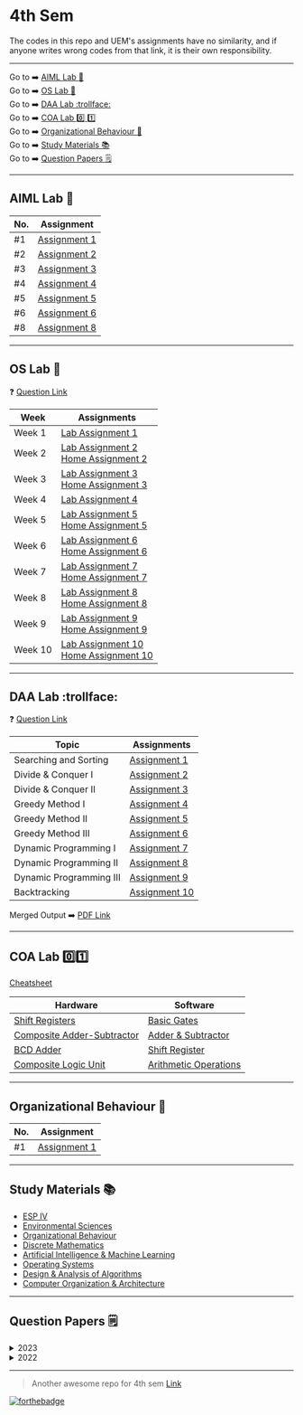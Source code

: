 # 4th Sem

The codes in this repo and UEM's assignments have no similarity, and if anyone writes wrong codes from that link, it is their own responsibility.

---

Go to :arrow_right: [AIML Lab :brain:](#aiml-lab-brain) <br>
Go to :arrow_right: [OS Lab :penguin:](#os-lab-penguin) <br>
Go to :arrow_right: [DAA Lab :trollface:](#daa-lab-trollface) <br>
Go to :arrow_right: [COA Lab :zero: :one:](#coa-lab-zeroone) <br>
Go to :arrow_right: [Organizational Behaviour :briefcase:](#organizational-behaviour-briefcase) <br>
Go to :arrow_right: [Study Materials :books:](#study-materials-books) <br>
Go to :arrow_right: [Question Papers :spiral_notepad:](#question-papers-spiral_notepad)

---

## AIML Lab :brain:

| No. | Assignment                                   |
| --- | -------------------------------------------- |
| #1  | [Assignment 1](./AIML/assignment1/family.pl) |
| #2  | [Assignment 2](./AIML/assignment2)           |
| #3  | [Assignment 3](./AIML/assignment3)           |
| #4  | [Assignment 4](./AIML/assignment4)           |
| #5  | [Assignment 5](./AIML/assignment5)           |
| #6  | [Assignment 6](./AIML/assignment6/)          |
| #8  | [Assignment 8](./AIML/assignment8/)          |

---

## OS Lab :penguin:

:question: [Question Link](https://drive.google.com/file/d/15o1MAmkMAReHyUHMT7VpRWZTr7DARHP_/view?usp=drivesdk)

| Week    | Assignments                                                                                            |
| ------- | ------------------------------------------------------------------------------------------------------ |
| Week 1  | [Lab Assignment 1](./OS/assignment1/lab1.md)                                                           |
| Week 2  | [Lab Assignment 2](./OS/assignment2/lab2.md) <br> [Home Assignment 2](./OS/assignment2/home2.md)       |
| Week 3  | [Lab Assignment 3](./OS/assignment3/lab3.md) <br> [Home Assignment 3](./OS/assignment3/home3.md)       |
| Week 4  | [Lab Assignment 4](./OS/assignment4/lab4.md)                                                           |
| Week 5  | [Lab Assignment 5](./OS/assignment5/lab5.md) <br> [Home Assignment 5](./OS/assignment5/home5.md)       |
| Week 6  | [Lab Assignment 6](./OS/assignment6/lab6.md) <br> [Home Assignment 6](./OS/assignment6/home6.md)       |
| Week 7  | [Lab Assignment 7](./OS/assignment7/lab7.md) <br> [Home Assignment 7](./OS/assignment7/home7.md)       |
| Week 8  | [Lab Assignment 8](./OS/assignment8/lab8.md) <br> [Home Assignment 8](./OS/assignment8/home8.md)       |
| Week 9  | [Lab Assignment 9](./OS/assignment9/lab9.md) <br> [Home Assignment 9](./OS/assignment9/home9.md)       |
| Week 10 | [Lab Assignment 10](./OS/assignment10/lab10.md) <br> [Home Assignment 10](./OS/assignment10/home10.md) |

---

## DAA Lab :trollface:

:question: [Question Link](https://drive.google.com/file/d/1SKvDe8jgySiOxUjLt8G6e-yr7ajdNLxd/view?usp=share_link)

| Topic                   | Assignments                          |
| ----------------------- | ------------------------------------ |
| Searching and Sorting   | [Assignment 1](./DAA/assignment1/)   |
| Divide & Conquer I      | [Assignment 2](./DAA/assignment2/)   |
| Divide & Conquer II     | [Assignment 3](./DAA/assignment3/)   |
| Greedy Method I         | [Assignment 4](./DAA/assignment4/)   |
| Greedy Method II        | [Assignment 5](./DAA/assignment5/)   |
| Greedy Method III       | [Assignment 6](./DAA/assignment6/)   |
| Dynamic Programming I   | [Assignment 7](./DAA/assignment7/)   |
| Dynamic Programming II  | [Assignment 8](./DAA/assignment8/)   |
| Dynamic Programming III | [Assignment 9](./DAA/assignment9/)   |
| Backtracking            | [Assignment 10](./DAA/assignment10/) |

Merged Output :arrow_right: [PDF Link](https://drive.google.com/file/d/16AH5Eu-hwfn9pWf7-kGqeuFwGKQQvsRs/view?usp=share_link)

---

## COA Lab :zero::one:

[Cheatsheet](./COA/cheatsheet.md)

| Hardware                                                                                                            | Software                                              |
| ------------------------------------------------------------------------------------------------------------------- | ----------------------------------------------------- |
| [Shift Registers](https://drive.google.com/file/d/11cb8rPVw17eLTPiN5-_xJglYm9hL7dhI/view?usp=drivesdk)              | [Basic Gates](./COA/basic_gates/)                     |
| [Composite Adder-Subtractor](https://drive.google.com/file/d/1svzrDydz5VKaKU6h5SSsTglSpnR6MaEL/view?usp=share_link) | [Adder & Subtractor](./COA/adder_subtractor/)         |
| [BCD Adder](https://drive.google.com/file/d/1dcpM1I7HZht4f4nV9wU4WRBzDkkK8Q5N/view?usp=share_link)                  | [Shift Register](./COA/shift_registers/)              |
| [Composite Logic Unit](https://drive.google.com/file/d/1RnBIqdMBTDCqzQxQkPijQnn1Qi4EUaP1/view?usp=share_link)       | [Arithmetic Operations](./COA/arithmetic_operations/) |

---

## Organizational Behaviour :briefcase:

| No. | Assignment                                |
| --- | ----------------------------------------- |
| #1  | [Assignment 1](./OrgBehav/assignment1.md) |

---

## Study Materials :books:

- [ESP IV](https://drive.google.com/drive/folders/1vQo0cq_sHx6SghQjGW_YZTHeySxcNVHc?usp=share_link)
- [Environmental Sciences](https://drive.google.com/drive/folders/1-__DgfY-MwTaoyxFDN2RI1L8iHkRibsB?usp=share_link)
- [Organizational Behaviour](https://drive.google.com/drive/folders/1lzAaGkzRAc3y58SlpB09CezFj___q_EY?usp=share_link)
- [Discrete Mathematics](https://drive.google.com/drive/folders/1oR7jzT5vrKZpYrcmbpDN1R5kwsJph-2t?usp=share_link)
- [Artificial Intelligence & Machine Learning](https://drive.google.com/drive/folders/1WktcDGmhf5h0XcEJI74aFnvt3LDQ0O8F?usp=share_link)
- [Operating Systems](https://drive.google.com/drive/folders/1AKfa7NIr2bvKNWT4vfEQ0G8k_XMRYuBz?usp=share_link)
- [Design & Analysis of Algorithms](https://drive.google.com/drive/folders/1SyUtJOjIPBFJMwx8zJAZ0Xjaf6eRjApg?usp=share_link)
- [Computer Organization & Architecture](https://drive.google.com/drive/folders/14RcEtJm0G15KSUN77ka43CKdoWzMCS8D?usp=share_link)

---

## Question Papers :spiral_notepad:

<details>
<summary> 2023 </summary>

- [Environmental Sciences](https://drive.google.com/file/d/1gf0x3XDIsUI-w4jg_Nh1oIcH7xxuXjma/view?usp=share_link)
- [Organizational Behaviour](https://drive.google.com/file/d/1gjoMIBcKMK0f_cEopeQY6ViMozISSxwK/view?usp=share_link)
- [Discrete Mathematics](https://drive.google.com/file/d/1ghd9-jNV0DEUFp_z6uIANkQ1gs5Xs3GR/view?usp=share_link)
- [Artificial Intelligence & Machine Learning](https://drive.google.com/file/d/1gjoW6yWf2z3jvnLUBTGiMrRPGfvWZVeK/view?usp=share_link)
- [Operating Systems](https://drive.google.com/file/d/1gjuC_1Zgc1_LbiIiw8lqyWQ4JPPfSph-/view?usp=share_link)
- [Design & Analysis of Algorithms](https://drive.google.com/file/d/1gkUrMI5a7_iTMHA9Mxez6Dwj9iubhCd2/view?usp=share_link)
- [Computer Organization & Architecture](https://drive.google.com/file/d/1gl0Bj4r-7kO4RzObFu4QATyero2g8e3G/view?usp=share_link)

</details>

<details >
<summary> 2022 </summary>

- [ESP IV](https://drive.google.com/file/d/1UfgBf4b6X_9JMLBkfDjoyWxpK9_P58ro/view?usp=share_link)
- [Environmental Sciences](https://drive.google.com/file/d/1UrETmDwnE0WrorZfO3gfoqIqxde1sDNw/view?usp=share_link)
- [Discrete Mathematics](https://drive.google.com/file/d/1UtC82sfA0FE8_-TSP1WktFDH8NLy0EZ3/view?usp=share_link)
- [Artificial Intelligence & Machine Learning](https://drive.google.com/file/d/1UqHCvAtNY64ru-WzqI4kpiORW_qVx9XE/view?usp=share_link)
- [Operating Systems](https://drive.google.com/file/d/1UgzO846VnlktKa-TGN3Z0ZWTGgvdJbmu/view?usp=share_link)
- [Design & Analysis of Algorithms](https://drive.google.com/file/d/1Uiks8CjQ1L0lV8Ut7E2P7tKWs2mpvC00/view?usp=share_link)
- [Computer Organization & Architecture](https://drive.google.com/file/d/1UfCA0jlVO6sk3H7NLnPnN4mkHYEqXlwc/view?usp=share_link)

</details>

---

> Another awesome repo for 4th sem [Link](https://github.com/PixMusicaX/Sem4IOT)

[![forthebadge](https://forthebadge.com/images/badges/powered-by-coders-sweat.svg)](https://forthebadge.com)
